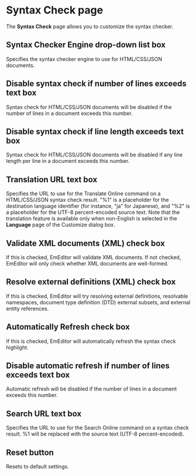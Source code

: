 # Syntax Check page

The **Syntax Check** page allows you to customize the syntax checker.

## Syntax Checker Engine drop-down list box

Specifies the syntax checker engine to use for HTML/CSS/JSON documents.

## Disable syntax check if number of lines exceeds text box

Syntax check for HTML/CSS/JSON documents will be disabled if the number of lines in a document exceeds this number.

## Disable syntax check if line length exceeds text box

Syntax check for HTML/CSS/JSON documents will be disabled if any line length per line in a document exceeds this number.

## Translation URL text box

Specifies the URL to use for the Translate Online command on a HTML/CSS/JSON syntax check result. "%1" is a placeholder for the destination language identifier (for instance, "ja" for Japanese), and "%2" is a placeholder for the UTF-8 percent-encoded source text. Note that the translation feature is available only when non-English is selected in the **Language** page of the Customize dialog box.

## Validate XML documents (XML) check box

If this is checked, EmEditor will validate XML documents. If not checked, EmEditor will only check whether XML documents are well-formed.

## Resolve external definitions (XML) check box

If this is checked, EmEditor will try resolving external definitions, resolvable namespaces, document type definition (DTD) external subsets, and external entity references.

## Automatically Refresh check box

If this is checked, EmEditor will automatically refresh the syntax check highlight.

## Disable automatic refresh if number of lines exceeds text box

Automatic refresh will be disabled if the number of lines in a document exceeds this number.

## Search URL text box

Specifies the URL to use for the Search Online command on a syntax check result. %1 will be replaced with the source text (UTF-8 percent-encoded).

## Reset button

Resets to default settings.

